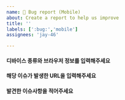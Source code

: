 ```yaml
---
name: 🐛 Bug report (Mobile)
about: Create a report to help us improve
title: ''
labels: [':bug:','mobile']
assignees: 'jay-46'

---
```


#### 디바이스 종류와 브라우저 정보를 입력해주세요

<!-- 
ex) IphoneSE2-Safari
-->


#### 해당 이슈가 발생한 URL을 입력해주세요
<!-- 
ex) https://klaybay.io/games
-->


#### 발견한 이슈사항을 적어주세요
<!-- (이미 고쳐졌을 수 있습니다. On a Mac 이라면 Shift+Command+R로 새로 고침후에 재시도해도 동일한 현상이 발생하는지 확인해주세요.) -->

<!-- 재연을 위한 순서대로 결과까지 알려주시고, 기대하는 작동 결과를 알려주면 더 좋습니다.   -->


